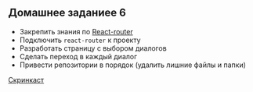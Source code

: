 ## Домашнее заданиее 6

- Закрепить знания по [React-router](https://reacttraining.com/react-router/web/guides/quick-start)
- Подключить `react-router` к проекту
- Разработать страницу с выбором диалогов
- Сделать переход в каждый диалог
- Привести репозитории в порядок (удалить лишние файлы и папки)

[Скринкаст](https://drive.google.com/drive/folders/16rywNis9AEOjHSlBufWNAXwOWoAilord?usp=sharing)
